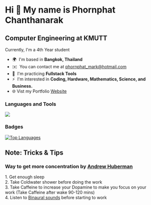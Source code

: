 Hi 👋 My name is Phornphat Chanthanarak
==============================================================================================================================================

Computer Engineering at KMUTT
-----------------------------

Currently, I'm a 4th Year student

* 🌍  I'm based in **Bangkok, Thailand**
* ✉️  You can contact me at [phornphat\_mark@hotmail.com](mailto:phornphat_mark@hotmail.com)
* 🧠  I'm practicing **Fullstack Tools**
* ⚡  I'm interested in **Coding, Hardware, Mathematics, Science, and Business.**
* 🌐  Vist my Portfolio <a href="https://marklileo.vercel.app/" target="_blank"> Website <a/>

<h3 align = "left">Languages and Tools</h3>
<p align="left">
  <a href="https://skillicons.dev">
    <img src="https://skillicons.dev/icons?i=html,css,js,react,figma,php,mysql,mongodb,linux,c,py,arduino,vscode,git"/>
  </a>
</p>

### Badges
<a href="https://github.com/markPhornphat" align="middle">
  <img src="https://github-readme-stats.vercel.app/api/top-langs/?username=markPhornphat&langs_count=10&title_color=0891b2&text_color=ffffff&icon_color=0891b2&bg_color=1c1917&hide_border=true&locale=en&custom_title=Top%20%Languages" alt="Top Languages" />
<!--   <img src="https://github-readme-stats.vercel.app/api/top-langs/?username=markPhornphat&layout=pie)(https://github.com/markPhornphat/github-readme-stats)" /> -->
</a>

<h2 align = "left">Note: Tricks & Tips</h2>
<h3 align = "left">Way to get  more concentration by <a href="https://www.youtube.com/watch?v=yb5zpo5WDG4" > Andrew Huberman </a></h3>
<p align="left">
  1. Get enough sleep <br>
  2. Take Coldwater shower before doing the work  <br>
  3. Take Caffeine to increase your Dopamine to make you focus on your work (Take Caffeine after wake 90-120 mins)  <br>
  4. Listen to <a href="https://www.youtube.com/watch?v=1_G60OdEzXs">Binaural sounds</a> before starting to work
</p>
